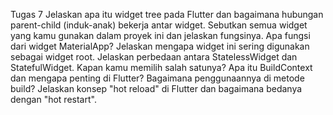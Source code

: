 Tugas 7
Jelaskan apa itu widget tree pada Flutter dan bagaimana hubungan parent-child (induk-anak) bekerja antar widget.
Sebutkan semua widget yang kamu gunakan dalam proyek ini dan jelaskan fungsinya.
Apa fungsi dari widget MaterialApp? Jelaskan mengapa widget ini sering digunakan sebagai widget root.
Jelaskan perbedaan antara StatelessWidget dan StatefulWidget. Kapan kamu memilih salah satunya?
Apa itu BuildContext dan mengapa penting di Flutter? Bagaimana penggunaannya di metode build?
Jelaskan konsep "hot reload" di Flutter dan bagaimana bedanya dengan "hot restart".
